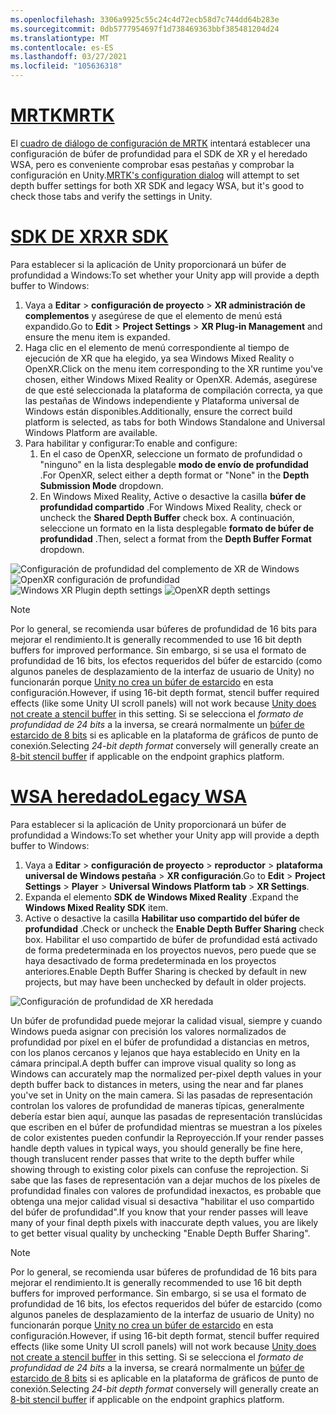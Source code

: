 ```yaml
---
ms.openlocfilehash: 3306a9925c55c24c4d72ecb58d7c744dd64b283e
ms.sourcegitcommit: 0db5777954697f1d738469363bbf385481204d24
ms.translationtype: MT
ms.contentlocale: es-ES
ms.lasthandoff: 03/27/2021
ms.locfileid: "105636318"
---
```

# <a name="mrtk"></a>[<span data-ttu-id="b2a24-101">MRTK</span><span class="sxs-lookup"><span data-stu-id="b2a24-101">MRTK</span></span>](#tab/mrtk)
<!-- NEVER CHANGE THE ABOVE LINE! -->

<span data-ttu-id="b2a24-102">El [cuadro de diálogo de configuración de MRTK](https://docs.microsoft.com/windows/mixed-reality/mrtk-unity/configuration/mrtk-configuration-dialog) intentará establecer una configuración de búfer de profundidad para el SDK de XR y el heredado WSA, pero es conveniente comprobar esas pestañas y comprobar la configuración en Unity.</span><span class="sxs-lookup"><span data-stu-id="b2a24-102">[MRTK's configuration dialog](https://docs.microsoft.com/windows/mixed-reality/mrtk-unity/configuration/mrtk-configuration-dialog) will attempt to set depth buffer settings for both XR SDK and legacy WSA, but it's good to check those tabs and verify the settings in Unity.</span></span>

# <a name="xr-sdk"></a>[<span data-ttu-id="b2a24-103">SDK DE XR</span><span class="sxs-lookup"><span data-stu-id="b2a24-103">XR SDK</span></span>](#tab/xr)
<!-- NEVER CHANGE THE ABOVE LINE! -->

<span data-ttu-id="b2a24-104">Para establecer si la aplicación de Unity proporcionará un búfer de profundidad a Windows:</span><span class="sxs-lookup"><span data-stu-id="b2a24-104">To set whether your Unity app will provide a depth buffer to Windows:</span></span>

1. <span data-ttu-id="b2a24-105">Vaya a **Editar**  >  **configuración de proyecto**  >  **XR administración de complementos** y asegúrese de que el elemento de menú está expandido.</span><span class="sxs-lookup"><span data-stu-id="b2a24-105">Go to **Edit** > **Project Settings** > **XR Plug-in Management** and ensure the menu item is expanded.</span></span>
2. <span data-ttu-id="b2a24-106">Haga clic en el elemento de menú correspondiente al tiempo de ejecución de XR que ha elegido, ya sea Windows Mixed Reality o OpenXR.</span><span class="sxs-lookup"><span data-stu-id="b2a24-106">Click on the menu item corresponding to the XR runtime you've chosen, either Windows Mixed Reality or OpenXR.</span></span> <span data-ttu-id="b2a24-107">Además, asegúrese de que esté seleccionada la plataforma de compilación correcta, ya que las pestañas de Windows independiente y Plataforma universal de Windows están disponibles.</span><span class="sxs-lookup"><span data-stu-id="b2a24-107">Additionally, ensure the correct build platform is selected, as tabs for both Windows Standalone and Universal Windows Platform are available.</span></span>
3. <span data-ttu-id="b2a24-108">Para habilitar y configurar:</span><span class="sxs-lookup"><span data-stu-id="b2a24-108">To enable and configure:</span></span>
    1. <span data-ttu-id="b2a24-109">En el caso de OpenXR, seleccione un formato de profundidad o "ninguno" en la lista desplegable **modo de envío de profundidad** .</span><span class="sxs-lookup"><span data-stu-id="b2a24-109">For OpenXR, select either a depth format or "None" in the **Depth Submission Mode** dropdown.</span></span>
    2. <span data-ttu-id="b2a24-110">En Windows Mixed Reality, Active o desactive la casilla **búfer de profundidad compartido** .</span><span class="sxs-lookup"><span data-stu-id="b2a24-110">For Windows Mixed Reality, check or uncheck the **Shared Depth Buffer** check box.</span></span> <span data-ttu-id="b2a24-111">A continuación, seleccione un formato en la lista desplegable **formato de búfer de profundidad** .</span><span class="sxs-lookup"><span data-stu-id="b2a24-111">Then, select a format from the **Depth Buffer Format** dropdown.</span></span>

<span data-ttu-id="b2a24-112">![Configuración de profundidad del complemento de XR de Windows ](../../images/xrsdk-winxr-depth.png)
 ![ OpenXR configuración de profundidad](../../images/xrsdk-openxr-depth.png)</span><span class="sxs-lookup"><span data-stu-id="b2a24-112">![Windows XR Plugin depth settings](../../images/xrsdk-winxr-depth.png)
![OpenXR depth settings](../../images/xrsdk-openxr-depth.png)</span></span>

> [!NOTE]
> <span data-ttu-id="b2a24-113">Por lo general, se recomienda usar búferes de profundidad de 16 bits para mejorar el rendimiento.</span><span class="sxs-lookup"><span data-stu-id="b2a24-113">It is generally recommended to use 16 bit depth buffers for improved performance.</span></span> <span data-ttu-id="b2a24-114">Sin embargo, si se usa el formato de profundidad de 16 bits, los efectos requeridos del búfer de estarcido (como algunos paneles de desplazamiento de la interfaz de usuario de Unity) no funcionarán porque [Unity no crea un búfer de estarcido](https://docs.unity3d.com/ScriptReference/RenderTexture-depth.html) en esta configuración.</span><span class="sxs-lookup"><span data-stu-id="b2a24-114">However, if using 16-bit depth format, stencil buffer required effects (like some Unity UI scroll panels) will not work because [Unity does not create a stencil buffer](https://docs.unity3d.com/ScriptReference/RenderTexture-depth.html) in this setting.</span></span> <span data-ttu-id="b2a24-115">Si se selecciona el *formato de profundidad de 24 bits* a la inversa, se creará normalmente un [búfer de estarcido de 8 bits](https://docs.unity3d.com/Manual/SL-Stencil.html) si es aplicable en la plataforma de gráficos de punto de conexión.</span><span class="sxs-lookup"><span data-stu-id="b2a24-115">Selecting *24-bit depth format* conversely will generally create an [8-bit stencil buffer](https://docs.unity3d.com/Manual/SL-Stencil.html) if applicable on the endpoint graphics platform.</span></span>

# <a name="legacy-wsa"></a>[<span data-ttu-id="b2a24-116">WSA heredado</span><span class="sxs-lookup"><span data-stu-id="b2a24-116">Legacy WSA</span></span>](#tab/wsa)
<!-- NEVER CHANGE THE ABOVE LINE! -->

<span data-ttu-id="b2a24-117">Para establecer si la aplicación de Unity proporcionará un búfer de profundidad a Windows:</span><span class="sxs-lookup"><span data-stu-id="b2a24-117">To set whether your Unity app will provide a depth buffer to Windows:</span></span>

1. <span data-ttu-id="b2a24-118">Vaya a **Editar**  >  **configuración de proyecto**  >  **reproductor**  >  **plataforma universal de Windows pestaña**  >  **XR configuración**.</span><span class="sxs-lookup"><span data-stu-id="b2a24-118">Go to **Edit** > **Project Settings** > **Player** > **Universal Windows Platform tab** > **XR Settings**.</span></span>
2. <span data-ttu-id="b2a24-119">Expanda el elemento **SDK de Windows Mixed Reality** .</span><span class="sxs-lookup"><span data-stu-id="b2a24-119">Expand the **Windows Mixed Reality SDK** item.</span></span>
3. <span data-ttu-id="b2a24-120">Active o desactive la casilla **Habilitar uso compartido del búfer de profundidad** .</span><span class="sxs-lookup"><span data-stu-id="b2a24-120">Check or uncheck the **Enable Depth Buffer Sharing** check box.</span></span> <span data-ttu-id="b2a24-121">Habilitar el uso compartido de búfer de profundidad está activado de forma predeterminada en los proyectos nuevos, pero puede que se haya desactivado de forma predeterminada en los proyectos anteriores.</span><span class="sxs-lookup"><span data-stu-id="b2a24-121">Enable Depth Buffer Sharing is checked by default in new projects, but may have been unchecked by default in older projects.</span></span>

![Configuración de profundidad de XR heredada](../../images/wmr-depth.png)

<span data-ttu-id="b2a24-123">Un búfer de profundidad puede mejorar la calidad visual, siempre y cuando Windows pueda asignar con precisión los valores normalizados de profundidad por píxel en el búfer de profundidad a distancias en metros, con los planos cercanos y lejanos que haya establecido en Unity en la cámara principal.</span><span class="sxs-lookup"><span data-stu-id="b2a24-123">A depth buffer can improve visual quality so long as Windows can accurately map the normalized per-pixel depth values in your depth buffer back to distances in meters, using the near and far planes you've set in Unity on the main camera.</span></span> <span data-ttu-id="b2a24-124">Si las pasadas de representación controlan los valores de profundidad de maneras típicas, generalmente debería estar bien aquí, aunque las pasadas de representación translúcidas que escriben en el búfer de profundidad mientras se muestran a los píxeles de color existentes pueden confundir la Reproyección.</span><span class="sxs-lookup"><span data-stu-id="b2a24-124">If your render passes handle depth values in typical ways, you should generally be fine here, though translucent render passes that write to the depth buffer while showing through to existing color pixels can confuse the reprojection.</span></span>  <span data-ttu-id="b2a24-125">Si sabe que las fases de representación van a dejar muchos de los píxeles de profundidad finales con valores de profundidad inexactos, es probable que obtenga una mejor calidad visual si desactiva "habilitar el uso compartido del búfer de profundidad".</span><span class="sxs-lookup"><span data-stu-id="b2a24-125">If you know that your render passes will leave many of your final depth pixels with inaccurate depth values, you are likely to get better visual quality by unchecking "Enable Depth Buffer Sharing".</span></span>

> [!NOTE]
> <span data-ttu-id="b2a24-126">Por lo general, se recomienda usar búferes de profundidad de 16 bits para mejorar el rendimiento.</span><span class="sxs-lookup"><span data-stu-id="b2a24-126">It is generally recommended to use 16 bit depth buffers for improved performance.</span></span> <span data-ttu-id="b2a24-127">Sin embargo, si se usa el formato de profundidad de 16 bits, los efectos requeridos del búfer de estarcido (como algunos paneles de desplazamiento de la interfaz de usuario de Unity) no funcionarán porque [Unity no crea un búfer de estarcido](https://docs.unity3d.com/ScriptReference/RenderTexture-depth.html) en esta configuración.</span><span class="sxs-lookup"><span data-stu-id="b2a24-127">However, if using 16-bit depth format, stencil buffer required effects (like some Unity UI scroll panels) will not work because [Unity does not create a stencil buffer](https://docs.unity3d.com/ScriptReference/RenderTexture-depth.html) in this setting.</span></span> <span data-ttu-id="b2a24-128">Si se selecciona el *formato de profundidad de 24 bits* a la inversa, se creará normalmente un [búfer de estarcido de 8 bits](https://docs.unity3d.com/Manual/SL-Stencil.html) si es aplicable en la plataforma de gráficos de punto de conexión.</span><span class="sxs-lookup"><span data-stu-id="b2a24-128">Selecting *24-bit depth format* conversely will generally create an [8-bit stencil buffer](https://docs.unity3d.com/Manual/SL-Stencil.html) if applicable on the endpoint graphics platform.</span></span>
